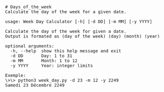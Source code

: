 <pre>
# Days_of_the_week
Calculate the day of the week for a given date.

usage: Week Day Calculator [-h] [-d DD] [-m MM] [-y YYYY]

Calculate the day of the week for given a date.
Output is formated as (day of the week) (day) (month) (year).

optional arguments:
  -h, --help  show this help message and exit
  -d DD       Day: 1 to 31
  -m MM       Month: 1 to 12
  -y YYYY     Year: integer limits
 
Exemple:
\>\> python3 week_day.py -d 23 -m 12 -y 2249
Samedi 23 Décembre 2249
</pre>

